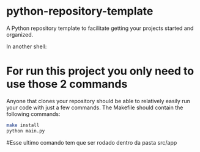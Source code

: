 # python-repository-template

A Python repository template to facilitate getting your projects started and organized.

In another shell:

# For run this project you only need to use those 2 commands

Anyone that clones your repository should be able to relatively easily run your code with just a few commands. The Makefile should contain the following commands:

```bash
make install
python main.py
```

#Esse ultimo comando tem que ser rodado dentro da pasta src/app
